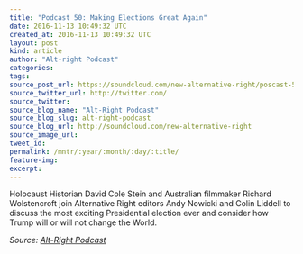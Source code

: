 ```yaml
---
title: "Podcast 50: Making Elections Great Again"
date: 2016-11-13 10:49:32 UTC
created_at: 2016-11-13 10:49:32 UTC
layout: post
kind: article
author: "Alt-right Podcast"
categories: 
tags: 
source_post_url: https://soundcloud.com/new-alternative-right/poscast-50-making-elections-great-again
source_twitter_url: http://twitter.com/
source_twitter: 
source_blog_name: "Alt-Right Podcast"
source_blog_slug: alt-right-podcast
source_blog_url: http://soundcloud.com/new-alternative-right
source_image_url: 
tweet_id:
permalink: /mntr/:year/:month/:day/:title/
feature-img: 
excerpt:
---
```

Holocaust Historian David Cole Stein and Australian filmmaker Richard Wolstencroft join Alternative Right editors Andy Nowicki and Colin Liddell to discuss the most exciting Presidential election ever and consider how Trump will or will not change the World.<div class="">
    <i>Source: <a href="http://soundcloud.com/new-alternative-right">Alt-Right Podcast</a></i>
</div>
